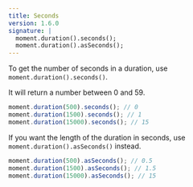 ```yaml
---
title: Seconds
version: 1.6.0
signature: |
  moment.duration().seconds();
  moment.duration().asSeconds();
---
```



To get the number of seconds in a duration, use `moment.duration().seconds()`.

It will return a number between 0 and 59.

```javascript
moment.duration(500).seconds(); // 0
moment.duration(1500).seconds(); // 1
moment.duration(15000).seconds(); // 15
```

If you want the length of the duration in seconds, use `moment.duration().asSeconds()` instead.

```javascript
moment.duration(500).asSeconds(); // 0.5
moment.duration(1500).asSeconds(); // 1.5
moment.duration(15000).asSeconds(); // 15
```
